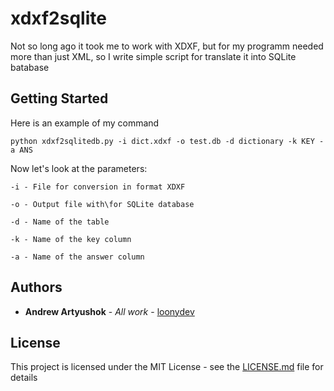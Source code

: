 # xdxf2sqlite

Not so long ago it took me to work with XDXF, but for my programm needed more than just XML, so I write simple script for translate it into SQLite batabase

## Getting Started
Here is an example of my command

```
python xdxf2sqlitedb.py -i dict.xdxf -o test.db -d dictionary -k KEY -a ANS
```

Now let's look at the parameters:
```
-i - File for conversion in format XDXF
```
```
-o - Output file with\for SQLite database
```
```
-d - Name of the table
```
```
-k - Name of the key column
```
```
-a - Name of the answer column
```

## Authors

* **Andrew Artyushok** - *All work* - [loonydev](https://github.com/loonydev)

## License

This project is licensed under the MIT License - see the [LICENSE.md](LICENSE.md) file for details
